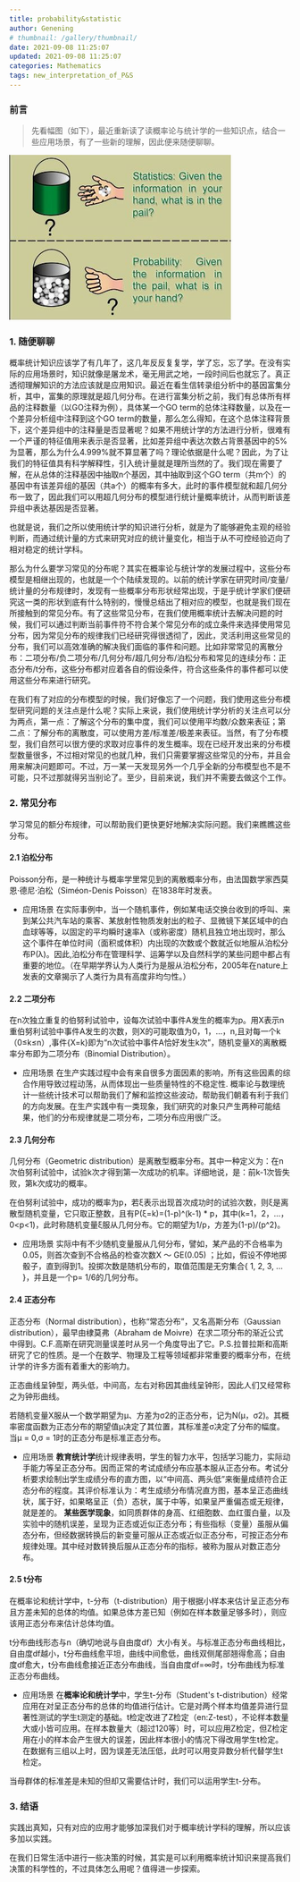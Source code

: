 ```yaml
---
title: probability&statistic
author: Genening
# thumbnail: /gallery/thumbnail/
date: 2021-09-08 11:25:07
updated: 2021-09-08 11:25:07
categories: Mathematics
tags: new_interpretation_of_P&S
---
```

### 前言
>先看幅图（如下），最近重新读了读概率论与统计学的一些知识点，结合一些应用场景，有了一些新的理解，因此便来随便聊聊。

![interpretation](probability-statistic/interpretation.jpg)

<!--more-->
### 1. 随便聊聊
概率统计知识应该学了有几年了，这几年反反复复学，学了忘，忘了学。在没有实际的应用场景时，知识就像是屠龙术，毫无用武之地，一段时间后也就忘了。真正透彻理解知识的方法应该就是应用知识。最近在看生信转录组分析中的基因富集分析，其中，富集的原理就是超几何分布。在进行富集分析之前，我们有总体所有样品的注释数量（以GO注释为例），具体某一个GO term的总体注释数量，以及在一个差异分析组中注释到这个GO term的数量，那么怎么得知，在这个总体注释背景下，这个差异组中的注释量是否显著呢？如果不用统计学的方法进行分析，很难有一个严谨的特征值用来表示是否显著，比如差异组中表达次数占背景基因中的5%为显著，那么为什么4.999%就不算显著了吗？理论依据是什么呢？因此，为了让我们的特征值具有科学解释性，引入统计量就是理所当然的了。我们现在需要了解，在从总体的注释基因中抽取n个基因，其中抽取到这个GO term（共m个）的基因中有该差异组的基因（共a个）的概率有多大，此时的事件模型就和超几何分布一致了，因此我们可以用超几何分布的模型进行统计量概率统计，从而判断该差异组中表达基因是否显著。

也就是说，我们之所以使用统计学的知识进行分析，就是为了能够避免主观的经验判断，而通过统计量的方式来研究对应的统计量变化，相当于从不可控经验迈向了相对稳定的统计学科。

那么为什么要学习常见的分布呢？其实在概率论与统计学的发展过程中，这些分布模型是相继出现的，也就是一个个陆续发现的。以前的统计学家在研究时间/变量/统计量的分布规律时，发现有一些概率分布形状经常出现，于是乎统计学家们便研究这一类的形状到底有什么特别的，慢慢总结出了相对应的模型，也就是我们现在所接触到的常见分布。有了这些常见分布，在我们使用概率统计去解决问题的时候，我们可以通过判断当前事件符不符合某个常见分布的成立条件来选择使用常见分布，因为常见分布的规律我们已经研究得很透彻了，因此，灵活利用这些常见的分布，我们可以高效准确的解决我们面临的事件和问题。比如非常常见的离散分布：二项分布/负二项分布/几何分布/超几何分布/泊松分布和常见的连续分布：正态分布/t分布，这些分布都对应着各自的假设条件，符合这些条件的事件都可以使用这些分布来进行研究。

在我们有了对应的分布模型的时候，我们好像忘了一个问题，我们使用这些分布模型研究问题的关注点是什么呢？实际上来说，我们使用统计学分析的关注点可以分为两点，第一点：了解这个分布的集中度，我们可以使用平均数/众数来表征；第二点：了解分布的离散度，可以使用方差/标准差/极差来表征。当然，有了分布模型，我们自然可以很方便的求取对应事件的发生概率。现在已经开发出来的分布模型数量很多，不过相对常见的也就几种，我们只需要掌握这些常见的分布，并且会用来解决问题即可。不过，万一某一天发现另外一个几乎全新的分布模型也不是不可能，只不过那就得另当别论了。至少，目前来说，我们并不需要去做这个工作。

### 2. 常见分布
学习常见的额分布规律，可以帮助我们更快更好地解决实际问题。我们来瞧瞧这些分布。

#### 2.1 泊松分布
Poisson分布，是一种统计与概率学里常见到的离散概率分布，由法国数学家西莫恩·德尼·泊松（Siméon-Denis Poisson）在1838年时发表。

* 应用场景
在实际事例中，当一个随机事件，例如某电话交换台收到的呼叫、来到某公共汽车站的乘客、某放射性物质发射出的粒子、显微镜下某区域中的白血球等等，以固定的平均瞬时速率λ（或称密度）随机且独立地出现时，那么这个事件在单位时间（面积或体积）内出现的次数或个数就近似地服从泊松分布P(λ)。因此,泊松分布在管理科学、运筹学以及自然科学的某些问题中都占有重要的地位。（在早期学界认为人类行为是服从泊松分布，2005年在nature上发表的文章揭示了人类行为具有高度非均匀性。）

#### 2.2 二项分布
在n次独立重复的伯努利试验中，设每次试验中事件A发生的概率为p。用X表示n重伯努利试验中事件A发生的次数，则X的可能取值为0，1，…，n,且对每一个k（0≤k≤n）,事件{X=k}即为“n次试验中事件A恰好发生k次”，随机变量X的离散概率分布即为二项分布（Binomial Distribution）。

* 应用场景
在生产实践过程中会有来自很多方面因素的影响，所有这些因素的综合作用导致过程动荡，从而体现出一些质量特性的不稳定性. 概率论与数理统计一些统计技术可以帮助我们了解和监控这些波动，帮助我们朝着有利于我们的方向发展。在生产实践中有一类现象，我们研究的对象只产生两种可能结果，他们的分布规律就是二项分布，二项分布应用很广泛。

#### 2.3 几何分布
几何分布（Geometric distribution）是离散型概率分布。其中一种定义为：在n次伯努利试验中，试验k次才得到第一次成功的机率。详细地说，是：前k-1次皆失败，第k次成功的概率。

在伯努利试验中，成功的概率为p，若ξ表示出现首次成功时的试验次数，则ξ是离散型随机变量，它只取正整数，且有P(ξ=k)=(1-p)^(k-1) * p，其中(k=1，2，…，0<p<1)，此时称随机变量ξ服从几何分布。它的期望为1/p，方差为(1-p)/(p^2)。

* 应用场景
实际中有不少随机变量服从几何分布，譬如，某产品的不合格率为0.05，则首次查到不合格品的检查次数X ～ GE(0.05) ；比如，假设不停地掷骰子，直到得到1。投掷次数是随机分布的，取值范围是无穷集合{ 1, 2, 3, ... }，并且是一个p= 1/6的几何分布。

#### 2.4 正态分布

正态分布（Normal distribution），也称“常态分布”，又名高斯分布（Gaussian distribution），最早由棣莫弗（Abraham de Moivre）在求二项分布的渐近公式中得到。C.F.高斯在研究测量误差时从另一个角度导出了它。P.S.拉普拉斯和高斯研究了它的性质。是一个在数学、物理及工程等领域都非常重要的概率分布，在统计学的许多方面有着重大的影响力。

正态曲线呈钟型，两头低，中间高，左右对称因其曲线呈钟形，因此人们又经常称之为钟形曲线。

若随机变量X服从一个数学期望为μ、方差为σ2的正态分布，记为N(μ，σ2)。其概率密度函数为正态分布的期望值μ决定了其位置，其标准差σ决定了分布的幅度。当μ = 0,σ = 1时的正态分布是标准正态分布。

* 应用场景
**教育统计学**统计规律表明，学生的智力水平，包括学习能力，实际动手能力等呈正态分布。因而正常的考试成绩分布应基本服从正态分布。考试分析要求绘制出学生成绩分布的直方图，以“中间高、两头低”来衡量成绩符合正态分布的程度。其评价标准认为：考生成绩分布情况直方图，基本呈正态曲线状，属于好，如果略呈正（负）态状，属于中等，如果呈严重偏态或无规律，就是差的。
**某些医学现象**，如同质群体的身高、红细胞数、血红蛋白量，以及实验中的随机误差，呈现为正态或近似正态分布；有些指标（变量）虽服从偏态分布，但经数据转换后的新变量可服从正态或近似正态分布，可按正态分布规律处理。其中经对数转换后服从正态分布的指标，被称为服从对数正态分布。

#### 2.5 t分布

在概率论和统计学中，t-分布（t-distribution）用于根据小样本来估计呈正态分布且方差未知的总体的均值。如果总体方差已知（例如在样本数量足够多时），则应该用正态分布来估计总体均值。

t分布曲线形态与n（确切地说与自由度df）大小有关。与标准正态分布曲线相比，自由度df越小，t分布曲线愈平坦，曲线中间愈低，曲线双侧尾部翘得愈高；自由度df愈大，t分布曲线愈接近正态分布曲线，当自由度df=∞时，t分布曲线为标准正态分布曲线。

* 应用场景
在**概率论和统计学**中，学生t-分布（Student's t-distribution）经常应用在对呈正态分布的总体的均值进行估计。它是对两个样本均值差异进行显著性测试的学生t测定的基础。t检定改进了Z检定（en:Z-test），不论样本数量大或小皆可应用。在样本数量大（超过120等）时，可以应用Z检定，但Z检定用在小的样本会产生很大的误差，因此样本很小的情况下得改用学生t检定。在数据有三组以上时，因为误差无法压低，此时可以用变异数分析代替学生t检定。

当母群体的标准差是未知的但却又需要估计时，我们可以运用学生t-分布。

### 3. 结语
实践出真知，只有对应的应用才能够加深我们对于概率统计学科的理解，所以应该多加以实践。

在我们日常生活中进行一些决策的时候，其实是可以利用概率统计知识来提高我们决策的科学性的，不过具体怎么用呢？值得进一步探索。
